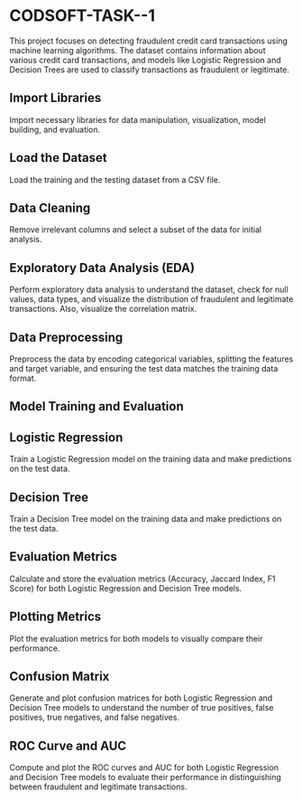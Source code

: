 # CODSOFT-TASK--1

This project focuses on detecting fraudulent credit card transactions using machine learning algorithms. The dataset contains information about various credit card transactions, and models like Logistic Regression and Decision Trees are used to classify transactions as fraudulent or legitimate.

## Import Libraries
Import necessary libraries for data manipulation, visualization, model building, and evaluation.

## Load the Dataset
Load the training and the testing dataset from a CSV file.

## Data Cleaning
Remove irrelevant columns and select a subset of the data for initial analysis.

## Exploratory Data Analysis (EDA)
Perform exploratory data analysis to understand the dataset, check for null values, data types, and visualize the distribution of fraudulent and legitimate transactions. Also, visualize the correlation matrix.

## Data Preprocessing
Preprocess the data by encoding categorical variables, splitting the features and target variable, and ensuring the test data matches the training data format.

## Model Training and Evaluation
## Logistic Regression
Train a Logistic Regression model on the training data and make predictions on the test data.

## Decision Tree
Train a Decision Tree model on the training data and make predictions on the test data.

## Evaluation Metrics
Calculate and store the evaluation metrics (Accuracy, Jaccard Index, F1 Score) for both Logistic Regression and Decision Tree models.

## Plotting Metrics
Plot the evaluation metrics for both models to visually compare their performance.

## Confusion Matrix
Generate and plot confusion matrices for both Logistic Regression and Decision Tree models to understand the number of true positives, false positives, true negatives, and false negatives.

## ROC Curve and AUC
Compute and plot the ROC curves and AUC for both Logistic Regression and Decision Tree models to evaluate their performance in distinguishing between fraudulent and legitimate transactions.






